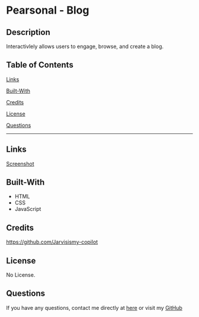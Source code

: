 # Pearsonal - Blog

## Description

Interactivlely allows users to engage, browse, and create a blog.

  ## Table of Contents 

  [Links](#Links)

  [Built-With](#Built-With)

  [Credits](#credits)

  [License](#license)

  [Questions](#questions)
_____________________________________________________________________________

## Links

[Screenshot](https://drive.google.com/file/d/126Dm0viP9SclrpNjWFJy-X-pe1M_XWkM/view?usp=sharing)

## Built-With

- HTML
- CSS
- JavaScript

## Credits 

https://github.com/Jarvisismy-copilot

## License

No License.

 ## Questions 
  
  If you have any questions, contact me directly at [here](mailto:Chelseajarvis3301@icloud.com)
  or visit my [GitHub](https://github.com/Jarvisismy-copilot)

